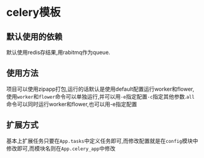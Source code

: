 # celery模板

## 默认使用的依赖

默认使用redis存结果,用rabitmq作为queue.

## 使用方法

项目可以使用zipapp打包,运行的话默认是使用default配置运行worker和flower,使用`worker`和`flower`命令可以单独运行,并可以用`-e`指定配置`-c`指定其他参数.`all`命令可以同时运行worker和flower,也可以用-e指定配置

## 扩展方式

基本上扩展任务只要在`App.tasks`中定义任务即可,而修改配置就是在`config`模块中修改即可,而模块名则在`App.celery_app`中修改
